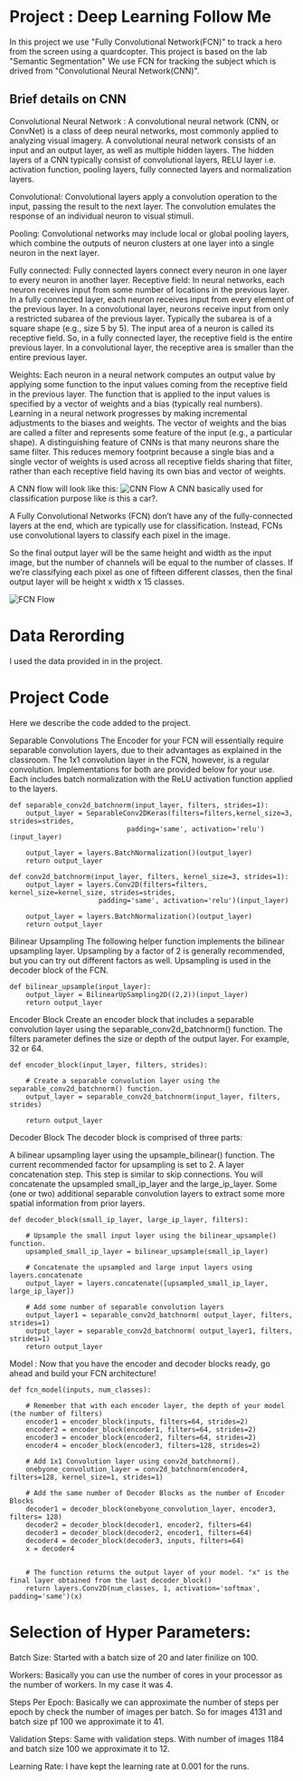 
# Project : Deep Learning Follow Me

In this project we use "Fully Convolutional Network(FCN)" to track a hero from the screen using a quardcopter. This project is based on the lab "Semantic Segmentation" We use FCN for tracking the subject which is drived from "Convolutional Neural Network(CNN)". 

## Brief details on CNN

Convolutional Neural Network : A convolutional neural network (CNN, or ConvNet) is a class of deep neural networks, most commonly applied to analyzing visual imagery. A convolutional neural network consists of an input and an output layer, as well as multiple hidden layers. The hidden layers of a CNN typically consist of convolutional layers, RELU layer i.e. activation function, pooling layers, fully connected layers and normalization layers.

Convolutional: Convolutional layers apply a convolution operation to the input, passing the result to the next layer. The convolution emulates the response of an individual neuron to visual stimuli.

Pooling: Convolutional networks may include local or global pooling layers, which combine the outputs of neuron clusters at one layer into a single neuron in the next layer.

Fully connected: Fully connected layers connect every neuron in one layer to every neuron in another layer.
Receptive field: In neural networks, each neuron receives input from some number of locations in the previous layer. In a fully connected layer, each neuron receives input from every element of the previous layer. In a convolutional layer, neurons receive input from only a restricted subarea of the previous layer. Typically the subarea is of a square shape (e.g., size 5 by 5). The input area of a neuron is called its receptive field. So, in a fully connected layer, the receptive field is the entire previous layer. In a convolutional layer, the receptive area is smaller than the entire previous layer.

Weights: Each neuron in a neural network computes an output value by applying some function to the input values coming from the receptive field in the previous layer. The function that is applied to the input values is specified by a vector of weights and a bias (typically real numbers). Learning in a neural network progresses by making incremental adjustments to the biases and weights. The vector of weights and the bias are called a filter and represents some feature of the input (e.g., a particular shape). A distinguishing feature of CNNs is that many neurons share the same filter. This reduces memory footprint because a single bias and a single vector of weights is used across all receptive fields sharing that filter, rather than each receptive field having its own bias and vector of weights.

A CNN flow will look like this:
![CNN Flow](https://upload.wikimedia.org/wikipedia/commons/6/63/Typical_cnn.png)
A CNN basically used for classification purpose like is this a car?. 


A Fully Convolutional Networks (FCN) don’t have any of the fully-connected layers at the end, which are typically use for classification. Instead, FCNs use convolutional layers to classify each pixel in the image.

So the final output layer will be the same height and width as the input image, but the number of channels will be equal to the number of classes. If we’re classifying each pixel as one of fifteen different classes, then the final output layer will be height x width x 15 classes.

![FCN Flow](http://cvlab.postech.ac.kr/research/deconvnet/images/overall.png)


# Data Rerording
I used the data provided in in the project.

# Project Code 

Here we describe the code added to the project.

Separable Convolutions
The Encoder for your FCN will essentially require separable convolution layers, due to their advantages as explained in the classroom. The 1x1 convolution layer in the FCN, however, is a regular convolution. Implementations for both are provided below for your use. Each includes batch normalization with the ReLU activation function applied to the layers.
```
def separable_conv2d_batchnorm(input_layer, filters, strides=1):
    output_layer = SeparableConv2DKeras(filters=filters,kernel_size=3, strides=strides,
                             padding='same', activation='relu')(input_layer)
    
    output_layer = layers.BatchNormalization()(output_layer) 
    return output_layer

def conv2d_batchnorm(input_layer, filters, kernel_size=3, strides=1):
    output_layer = layers.Conv2D(filters=filters, kernel_size=kernel_size, strides=strides, 
                      padding='same', activation='relu')(input_layer)
    
    output_layer = layers.BatchNormalization()(output_layer) 
    return output_layer
```


Bilinear Upsampling
The following helper function implements the bilinear upsampling layer. Upsampling by a factor of 2 is generally recommended, but you can try out different factors as well. Upsampling is used in the decoder block of the FCN.
```
def bilinear_upsample(input_layer):
    output_layer = BilinearUpSampling2D((2,2))(input_layer)
    return output_layer
```

Encoder Block
Create an encoder block that includes a separable convolution layer using the separable_conv2d_batchnorm() function. The filters parameter defines the size or depth of the output layer. For example, 32 or 64.
```
def encoder_block(input_layer, filters, strides):
    
    # Create a separable convolution layer using the separable_conv2d_batchnorm() function.
    output_layer = separable_conv2d_batchnorm(input_layer, filters, strides)
        
    return output_layer
```

Decoder Block
The decoder block is comprised of three parts:

A bilinear upsampling layer using the upsample_bilinear() function. The current recommended factor for upsampling is set to 2.
A layer concatenation step. This step is similar to skip connections. You will concatenate the upsampled small_ip_layer and the large_ip_layer.
Some (one or two) additional separable convolution layers to extract some more spatial information from prior layers.

```
def decoder_block(small_ip_layer, large_ip_layer, filters):
    
    # Upsample the small input layer using the bilinear_upsample() function.
    upsampled_small_ip_layer = bilinear_upsample(small_ip_layer)
    
    # Concatenate the upsampled and large input layers using layers.concatenate
    output_layer = layers.concatenate([upsampled_small_ip_layer, large_ip_layer])
    
    # Add some number of separable convolution layers
    output_layer1 = separable_conv2d_batchnorm( output_layer, filters, strides=1)
    output_layer = separable_conv2d_batchnorm( output_layer1, filters, strides=1)
    return output_layer
```

Model : Now that you have the encoder and decoder blocks ready, go ahead and build your FCN architecture!
```
def fcn_model(inputs, num_classes):
    
    # Remember that with each encoder layer, the depth of your model (the number of filters) 
    encoder1 = encoder_block(inputs, filters=64, strides=2)
    encoder2 = encoder_block(encoder1, filters=64, strides=2)
    encoder3 = encoder_block(encoder2, filters=64, strides=2)
    encoder4 = encoder_block(encoder3, filters=128, strides=2)

    # Add 1x1 Convolution layer using conv2d_batchnorm().
    onebyone_convolution_layer = conv2d_batchnorm(encoder4, filters=128, kernel_size=1, strides=1)
                                                  
    # Add the same number of Decoder Blocks as the number of Encoder Blocks
    decoder1 = decoder_block(onebyone_convolution_layer, encoder3, filters= 128)
    decoder2 = decoder_block(decoder1, encoder2, filters=64)
    decoder3 = decoder_block(decoder2, encoder1, filters=64)
    decoder4 = decoder_block(decoder3, inputs, filters=64)
    x = decoder4
    
    
    # The function returns the output layer of your model. "x" is the final layer obtained from the last decoder_block()
    return layers.Conv2D(num_classes, 1, activation='softmax', padding='same')(x)
```

# Selection of Hyper Parameters:

Batch Size: Started with a batch size of 20 and later finilize on 100.

Workers: Basically you can use the number of cores in your processor as the number of workers. In my case it was 4.

Steps Per Epoch: Basically we can approximate the number of steps per epoch by check the number of images per batch.  So for images 4131 and batch size pf 100 we approximate it to 41.

Validation Steps: Same with validation steps. With number of images 1184 and batch size 100 we approximate it to 12.

Learning Rate: I have kept the learning rate at 0.001 for the runs.
